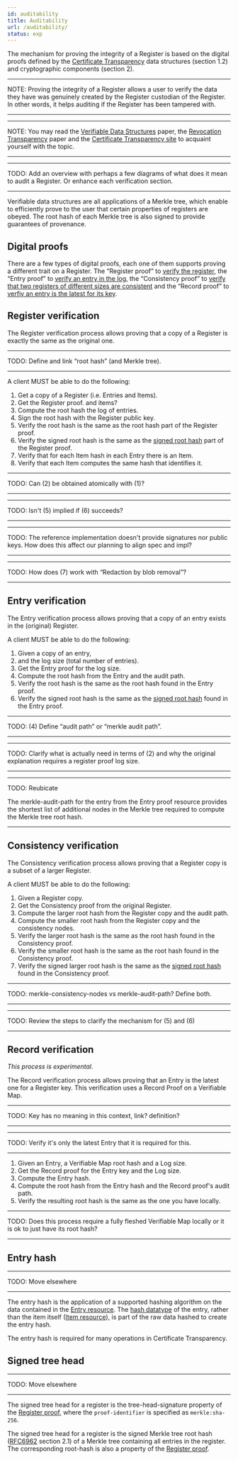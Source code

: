```yaml
---
id: auditability
title: Auditability
url: /auditability/
status: exp
---
```


The mechanism for proving the integrity of a Register is based on the digital
proofs defined by the [Certificate Transparency](@rfc6962) data structures
(section 1.2) and cryptographic components (section 2).

***
NOTE: Proving the integrity of a Register allows a user to verify the data they have
was genuinely created by the Register custodian of the Register. In other
words, it helps auditing if the Register has been tampered with.
***

***
NOTE: You may read the [Verifiable Data Structures](https://github.com/google/trillian/blob/master/docs/VerifiableDataStructures.pdf) paper,
 the [Revocation Transparency](https://github.com/google/trillian/blob/master/docs/RevocationTransparency.pdf) paper and
the [Certificate Transparency site](https://www.certificate-transparency.org/)
to acquaint yourself with the topic.
***

***
TODO: Add an overview with perhaps a few diagrams of what does it mean to
audit a Register. Or enhance each verification section.
***

Verifiable data structures are all applications of a Merkle tree, which enable
to efficiently prove to the user that certain properties of registers are
obeyed. The root hash of each Merkle tree is also signed to provide guarantees
of provenance.


## Digital proofs

There are a few types of digital proofs, each one of them supports proving a
different trait on a Register. The “Register proof” to [verify the
register](#register-verification), the “Entry proof” to [verify an entry in
the log](#entry-verification), the “Consistency proof” to [verify that two
registers of different sizes are consistent](#consistency-verification) and
the “Record proof” to [verfiy an entry is the latest for its
key](#record-verification).


## Register verification

The Register verification process allows proving that a copy of a Register is
exactly the same as the original one.

***
TODO: Define and link “root hash” (and Merkle tree).
***

A client MUST be able to do the following:

1. Get a copy of a Register (i.e. Entries and Items).
2. Get the Register proof.
   and items?
3. Compute the root hash the log of entries.
4. Sign the root hash with the Register public key.
5. Verify the root hash is the same as the root hash part of the Register
   proof.
6. Verify the signed root hash is the same as the [signed root
   hash](#signed-tree-head) part of the Register proof.
7. Verify that for each Item hash in each Entry there is an Item.
8. Verify that each Item computes the same hash that identifies it.

***
TODO: Can (2) be obtained atomically with (1)?
***

***
TODO: Isn't (5) implied if (6) succeeds?
***

***
TODO: The reference implementation doesn't provide signatures nor public keys.
How does this affect our planning to align spec and impl?
***

***
TODO: How does (7) work with “Redaction by blob removal”?
***


## Entry verification

The Entry verification process allows proving that a copy of an entry exists in
the (original) Register.

A client MUST be able to do the following:

1. Given a copy of an entry,
2. and the log size (total number of entries).
3. Get the Entry proof for the log size.
4. Compute the root hash from the Entry and the audit path.
5. Verify the root hash is the same as the root hash found in the Entry proof.
6. Verify the signed root hash is the same as the [signed root
   hash](#signed-tree-head) found in the Entry proof.

***
TODO: (4) Define “audit path” or “merkle audit path”.
***

***
TODO: Clarify what is actually need in terms of (2) and why the original
explanation requires a register proof log size.
***

***
TODO: Reubicate

The merkle-audit-path for the entry from the Entry proof resource provides the
shortest list of additional nodes in the Merkle tree required to compute the
Merkle tree root hash.
***


## Consistency verification

The Consistency verification process allows proving that a Register copy is a
subset of a larger Register.

A client MUST be able to do the following:

1. Given a Register copy.
2. Get the Consistency proof from the original Register.
3. Compute the larger root hash from the Register copy and the audit path.
4. Compute the smaller root hash from the Register copy and the consistency
   nodes.
5. Verify the larger root hash is the same as the root hash found in the
   Consistency proof.
6. Verify the smaller root hash is the same as the root hash found in the
   Consistency proof.
6. Verify the signed larger root hash is the same as the [signed root
   hash](#signed-tree-head) found in the Consistency proof.

***
TODO: merkle-consistency-nodes vs merkle-audit-path? Define both.
***

***
TODO: Review the steps to clarify the mechanism for (5) and (6)
***


## Record verification

_This process is experimental_.

The Record verification process allows proving that an Entry is the latest one
for a Register key. This verification uses a Record Proof on a Verifiable Map.

***
TODO: Key has no meaning in this context, link? definition?
***

***
TODO: Verify it's only the latest Entry that it is required for this.
***

1. Given an Entry, a Verifiable Map root hash and a Log size.
2. Get the Record proof for the Entry key and the Log size.
3. Compute the Entry hash.
4. Compute the root hash from the Entry hash and the Record proof's audit
   path.
5. Verify the resulting root hash is the same as the one you have locally.

***
TODO: Does this process require a fully fleshed Verifiable Map locally or it
is ok to just have its root hash?
***


## Entry hash

***
TODO: Move elsewhere
***

The entry hash is the application of a supported hashing algorithm on the data
contained in the [Entry resource](/rest-api/entry/). The [hash
datatype](/datatypes/hash/) of the entry, rather than the item itself ([Item
resource](/rest-api/item/)), is part of the raw data hashed to create the
entry hash.

The entry hash is required for many operations in Certificate Transparency.

## Signed tree head

***
TODO: Move elsewhere
***

The signed tree head for a register is the tree-head-signature property of the
[Register proof](/glossary/register-proof/), where the `proof-identifier` is
specified as `merkle:sha-256`.

The signed tree head for a register is the signed Merkle tree root hash
([RFC6962](@rfc6962) section 2.1) of a Merkle tree containing all entries
in the register. The corresponding root-hash is also a property of the
[Register proof](/glossary/register-proof/).


